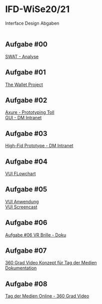 # IFD-WiSe20/21
Interface Design Abgaben <br><br>

 <h2 id="task-0">Aufgabe #00</h2>
<a href="Aufgabe 0/Interface Design_Aufgabe _00.pdf" target="_blank">SWAT - Analyse</a><br>

 <h2 id="task-1">Aufgabe #01</h2>
<a href="Aufgabe 1/Interface Design_Aufgabe_01.pdf" target="_blank">The Wallet Project</a><br>

 <h2 id="task-2">Aufgabe #02</h2>
<a href="Aufgabe 2/Interface Design_Aufgabe_02_1.pdf" target="_blank">Axure - Prototyping Toll</a><br>
<a href="Aufgabe 2/Interface Design_Aufgabe_02_2.pdf" target="_blank">GUI - DM Intranet</a><br>

 <h2 id="task-3">Aufgabe #03</h2>
<a href="https://ks9p82.axshare.com/#id=nstwam&p=page_1" target="_blank">High-Fid Prototype - DM Intranet</a><br>

 <h2 id="task-4">Aufgabe #04</h2>
<a href="Aufgabe 4/Interface Design_Aufgabe_04_Flow ChartV2.pdf.pdf" target="_blank">VUI FLowchart</a><br>


 <h2 id="task-5">Aufgabe #05</h2>
<a href="https://sftp.hs-furtwangen.de/~augustod/interface_design/Artjom_Design/playground-artyom.html" target="_blank">VUI Anwendung</a><br>
<a href="https://sftp.hs-furtwangen.de/~augustod/interface_design/Artjom_Design/VUI_1.mp4" target="_blank">VUI Screencast</a><br>

 <h2 id="task-6">Aufgabe #06</h2>
<a href="Aufgabe 6/VR Cardboard Brille_Doku.pdf" target="_blank">Aufgabe #06 VR Brille - Doku</a><br>

 <h2 id="task-7">Aufgabe #07</h2>
<a href="https://drive.google.com/file/d/1CEIZLjL8hplm_FtYh03avJ4eG6cRBRJD/view" target="_blank">360 Grad Video Konzept für Tag der Medien </a><br>
<a href="Aufgabe 7/IFD-Aufgabe7-VR-Konzept.pdf" target="_blank">Dokumentation </a><br>

 <h2 id="task-8">Aufgabe #08</h2>
<a href="https://www.youtube.com/watch?v=PMrPGeQ6YkQ&feature=youtu.be&ab_channel=AnastasiaHirt" target="_blank">Tag der Medien Online - 360 Grad Video</a><br>

